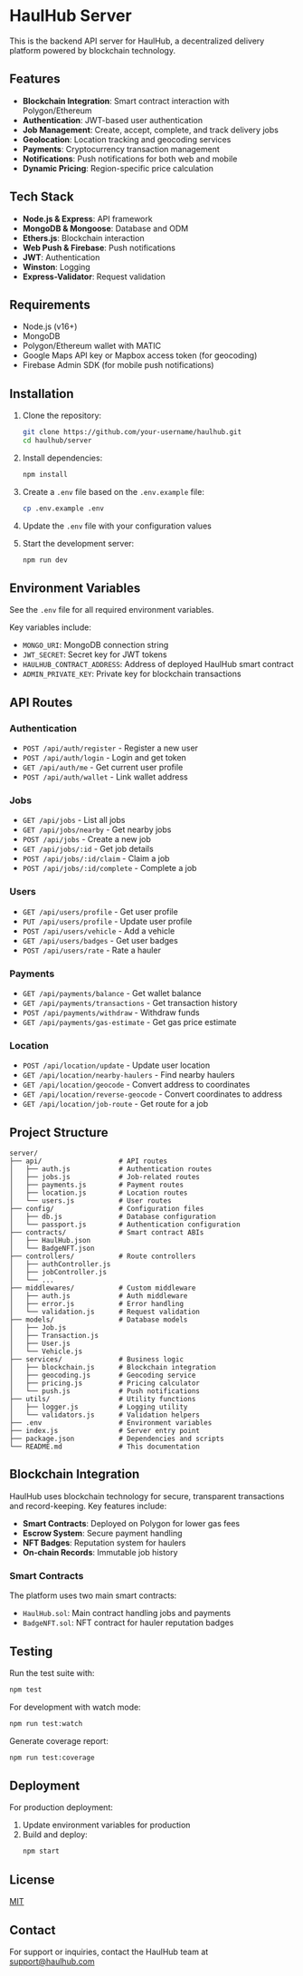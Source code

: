 # HaulHub Server

This is the backend API server for HaulHub, a decentralized delivery platform powered by blockchain technology.

## Features

- **Blockchain Integration**: Smart contract interaction with Polygon/Ethereum
- **Authentication**: JWT-based user authentication
- **Job Management**: Create, accept, complete, and track delivery jobs
- **Geolocation**: Location tracking and geocoding services
- **Payments**: Cryptocurrency transaction management
- **Notifications**: Push notifications for both web and mobile
- **Dynamic Pricing**: Region-specific price calculation

## Tech Stack

- **Node.js & Express**: API framework
- **MongoDB & Mongoose**: Database and ODM
- **Ethers.js**: Blockchain interaction
- **Web Push & Firebase**: Push notifications
- **JWT**: Authentication
- **Winston**: Logging
- **Express-Validator**: Request validation

## Requirements

- Node.js (v16+)
- MongoDB
- Polygon/Ethereum wallet with MATIC
- Google Maps API key or Mapbox access token (for geocoding)
- Firebase Admin SDK (for mobile push notifications)

## Installation

1. Clone the repository:
   ```bash
   git clone https://github.com/your-username/haulhub.git
   cd haulhub/server
   ```

2. Install dependencies:
   ```bash
   npm install
   ```

3. Create a `.env` file based on the `.env.example` file:
   ```bash
   cp .env.example .env
   ```

4. Update the `.env` file with your configuration values

5. Start the development server:
   ```bash
   npm run dev
   ```

## Environment Variables

See the `.env` file for all required environment variables.

Key variables include:
- `MONGO_URI`: MongoDB connection string
- `JWT_SECRET`: Secret key for JWT tokens
- `HAULHUB_CONTRACT_ADDRESS`: Address of deployed HaulHub smart contract
- `ADMIN_PRIVATE_KEY`: Private key for blockchain transactions

## API Routes

### Authentication
- `POST /api/auth/register` - Register a new user
- `POST /api/auth/login` - Login and get token
- `GET /api/auth/me` - Get current user profile
- `POST /api/auth/wallet` - Link wallet address

### Jobs
- `GET /api/jobs` - List all jobs
- `GET /api/jobs/nearby` - Get nearby jobs
- `POST /api/jobs` - Create a new job
- `GET /api/jobs/:id` - Get job details
- `POST /api/jobs/:id/claim` - Claim a job
- `POST /api/jobs/:id/complete` - Complete a job

### Users
- `GET /api/users/profile` - Get user profile
- `PUT /api/users/profile` - Update user profile
- `POST /api/users/vehicle` - Add a vehicle
- `GET /api/users/badges` - Get user badges
- `POST /api/users/rate` - Rate a hauler

### Payments
- `GET /api/payments/balance` - Get wallet balance
- `GET /api/payments/transactions` - Get transaction history
- `POST /api/payments/withdraw` - Withdraw funds
- `GET /api/payments/gas-estimate` - Get gas price estimate

### Location
- `POST /api/location/update` - Update user location
- `GET /api/location/nearby-haulers` - Find nearby haulers
- `GET /api/location/geocode` - Convert address to coordinates
- `GET /api/location/reverse-geocode` - Convert coordinates to address
- `GET /api/location/job-route` - Get route for a job

## Project Structure

```
server/
├── api/                   # API routes
│   ├── auth.js            # Authentication routes
│   ├── jobs.js            # Job-related routes
│   ├── payments.js        # Payment routes
│   ├── location.js        # Location routes
│   └── users.js           # User routes
├── config/                # Configuration files
│   ├── db.js              # Database configuration
│   └── passport.js        # Authentication configuration
├── contracts/             # Smart contract ABIs
│   ├── HaulHub.json
│   └── BadgeNFT.json
├── controllers/           # Route controllers
│   ├── authController.js
│   ├── jobController.js
│   └── ...
├── middlewares/           # Custom middleware
│   ├── auth.js            # Auth middleware
│   ├── error.js           # Error handling
│   └── validation.js      # Request validation
├── models/                # Database models
│   ├── Job.js
│   ├── Transaction.js
│   ├── User.js
│   └── Vehicle.js
├── services/              # Business logic
│   ├── blockchain.js      # Blockchain integration
│   ├── geocoding.js       # Geocoding service
│   ├── pricing.js         # Pricing calculator
│   └── push.js            # Push notifications
├── utils/                 # Utility functions
│   ├── logger.js          # Logging utility
│   └── validators.js      # Validation helpers
├── .env                   # Environment variables
├── index.js               # Server entry point
├── package.json           # Dependencies and scripts
└── README.md              # This documentation
```

## Blockchain Integration

HaulHub uses blockchain technology for secure, transparent transactions and record-keeping. Key features include:

- **Smart Contracts**: Deployed on Polygon for lower gas fees
- **Escrow System**: Secure payment handling
- **NFT Badges**: Reputation system for haulers
- **On-chain Records**: Immutable job history

### Smart Contracts

The platform uses two main smart contracts:
- `HaulHub.sol`: Main contract handling jobs and payments
- `BadgeNFT.sol`: NFT contract for hauler reputation badges

## Testing

Run the test suite with:
```bash
npm test
```

For development with watch mode:
```bash
npm run test:watch
```

Generate coverage report:
```bash
npm run test:coverage
```

## Deployment

For production deployment:

1. Update environment variables for production
2. Build and deploy:
   ```bash
   npm start
   ```

## License

[MIT](LICENSE)

## Contact

For support or inquiries, contact the HaulHub team at support@haulhub.com